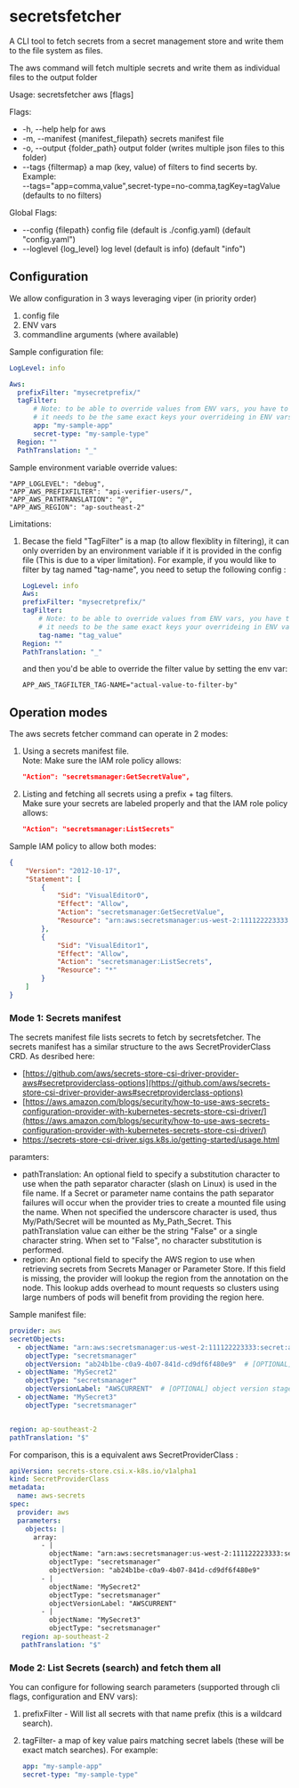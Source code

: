 # secretsfetcher

A CLI tool to fetch secrets from a secret management store and write them to the file system as files.

The aws command will fetch multiple secrets and write them as individual files to the output folder

Usage:
  secretsfetcher aws [flags]

Flags:
* -h, --help                  help for aws
* -m, --manifest {manifest_filepath}       secrets manifest file
*  -o, --output {folder_path}         output folder (writes multiple json files to this folder)
* --tags {filtermap}   a map (key, value) of filters to find secerts by. Example:   
      --tags="app=comma,value",secret-type=no-comma,tagKey=tagValue (defaults to no filters)

Global Flags:
* --config {filepath}     config file (default is ./config.yaml) (default "config.yaml")
* --loglevel {log_level}   log level (default is info) (default "info")



## Configuration
We allow configuration in 3 ways leveraging viper (in priority order)

1. config file
2. ENV vars
3. commandline arguments (where available)


Sample configuration file:

```yaml
LogLevel: info

Aws:
  prefixFilter: "mysecretprefix/"
  tagFilter:
      # Note: to be able to override values from ENV vars, you have to supply them in the config.yaml first  (ref: https://github.com/spf13/viper/issues/708)
      # it needs to be the same exact keys your overrideing in ENV vars (no less and more more keys)
      app: "my-sample-app"
      secret-type: "my-sample-type"
  Region: ""
  PathTranslation: "_"
```


Sample environment variable override values:

```
"APP_LOGLEVEL": "debug",
"APP_AWS_PREFIXFILTER": "api-verifier-users/",
"APP_AWS_PATHTRANSLATION": "@",
"APP_AWS_REGION": "ap-southeast-2"
```

Limitations: 
1. Becase the field "TagFilter" is a map (to allow flexiblity in filtering), it can only overriden by an environment variable if it is provided in the config file (This is due to a viper limitation). For example, if you would like to filter by tag named "tag-name", you need to setup the following config :

    ```yaml
    LogLevel: info
    Aws:
    prefixFilter: "mysecretprefix/"
    tagFilter:
        # Note: to be able to override values from ENV vars, you have to supply them in the config.yaml first  (ref: https://github.com/spf13/viper/issues/708)
        # it needs to be the same exact keys your overrideing in ENV vars (no less and more more keys)
        tag-name: "tag_value"
    Region: ""
    PathTranslation: "_"
    ```
    and then you'd be able to override the filter value by setting the env var:

    ```
    APP_AWS_TAGFILTER_TAG-NAME="actual-value-to-filter-by"
    ```


## Operation modes

The aws secrets fetcher command can operate in 2 modes:

1. Using a secrets manifest file.  
    Note: Make sure the IAM role policy allows:
 
    ```json
    "Action": "secretsmanager:GetSecretValue",
    ```

2. Listing and fetching all secrets using a prefix + tag filters.  
    Make sure your secrets are labeled properly and that the IAM role policy allows:

    ```json
    "Action": "secretsmanager:ListSecrets"
    ```

Sample IAM policy to allow both modes:

```json
{
    "Version": "2012-10-17",
    "Statement": [
        {
            "Sid": "VisualEditor0",
            "Effect": "Allow",
            "Action": "secretsmanager:GetSecretValue",
            "Resource": "arn:aws:secretsmanager:us-west-2:111122223333:secret:SOME_SECRET_PREFIX/*"
        },
        {
            "Sid": "VisualEditor1",
            "Effect": "Allow",
            "Action": "secretsmanager:ListSecrets",
            "Resource": "*"
        }
    ]
}
```


### Mode 1: Secrets manifest

The secrets manifest file lists secrets to fetch by secretsfetcher.
The secrets manifest has a similar structure to the aws SecretProviderClass CRD. As desribed here:
* [https://github.com/aws/secrets-store-csi-driver-provider-aws#secretproviderclass-options](https://github.com/aws/secrets-store-csi-driver-provider-aws#secretproviderclass-options)
* [https://aws.amazon.com/blogs/security/how-to-use-aws-secrets-configuration-provider-with-kubernetes-secrets-store-csi-driver/](https://aws.amazon.com/blogs/security/how-to-use-aws-secrets-configuration-provider-with-kubernetes-secrets-store-csi-driver/)
* https://secrets-store-csi-driver.sigs.k8s.io/getting-started/usage.html

paramters:
* pathTranslation: An optional field to specify a substitution character to use when the path separator character (slash on Linux) is used in the file name. If a Secret or parameter name contains the path separator failures will occur when the provider tries to create a mounted file using the name. When not specified the underscore character is used, thus My/Path/Secret will be mounted as My_Path_Secret. This pathTranslation value can either be the string "False" or a single character string. When set to "False", no character substitution is performed.
* region: An optional field to specify the AWS region to use when retrieving secrets from Secrets Manager or Parameter Store. If this field is missing, the provider will lookup the region from the annotation on the node. This lookup adds overhead to mount requests so clusters using large numbers of pods will benefit from providing the region here.


Sample manifest file: 
```yaml
provider: aws
secretObjects:
  - objectName: "arn:aws:secretsmanager:us-west-2:111122223333:secret:aes128-1a2b3c"
    objectType: "secretsmanager"
    objectVersion: "ab24b1be-c0a9-4b07-841d-cd9df6f480e9"  # [OPTIONAL] object version id, default to latest if empty
  - objectName: "MySecret2"
    objectType: "secretsmanager" 
    objectVersionLabel: "AWSCURRENT"  # [OPTIONAL] object version stage, default to latest if empty
  - objectName: "MySecret3"
    objectType: "secretsmanager" 


region: ap-southeast-2
pathTranslation: "$"
```

For comparison, this is a equivalent aws SecretProviderClass :

```yaml
apiVersion: secrets-store.csi.x-k8s.io/v1alpha1
kind: SecretProviderClass
metadata:
  name: aws-secrets
spec:
  provider: aws
  parameters:
    objects: |
      array:
        - |
          objectName: "arn:aws:secretsmanager:us-west-2:111122223333:secret:aes128-1a2b3c"
          objectType: "secretsmanager"
          objectVersion: "ab24b1be-c0a9-4b07-841d-cd9df6f480e9"
        - |
          objectName: "MySecret2"
          objectType: "secretsmanager"
          objectVersionLabel: "AWSCURRENT"
        - |
          objectName: "MySecret3"
          objectType: "secretsmanager"
   region: ap-southeast-2
   pathTranslation: "$"
```


### Mode 2: List Secrets (search) and fetch them all

You can configure for following search parameters (supported through cli flags, configuration and ENV vars):
1. prefixFilter - Will list all secrets with that name prefix (this is a wildcard search).
2. tagFilter- a map of key value pairs matching secret labels (these will be exact match searches). For example:

    ```yaml
    app: "my-sample-app"
    secret-type: "my-sample-type"
    ```
